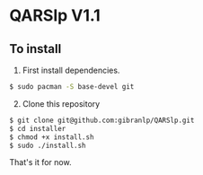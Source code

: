 # QARSlp V1.1

## To install

1. First install dependencies.

```bash
$ sudo pacman -S base-devel git
``` 

2. Clone this repository
```bash
$ git clone git@github.com:gibranlp/QARSlp.git
$ cd installer
$ chmod +x install.sh
$ sudo ./install.sh
```
That's it for now.
